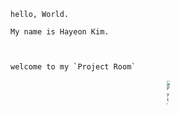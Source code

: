 ```
hello, World. 

My name is Hayeon Kim.   



welcome to my `Project Room` 
```




<p align="center">
<img src="https://t1.daumcdn.net/cfile/tistory/99E01B4E5A4F4EB81B" alt="Python :: 반복문! while에 대해 알아보자 #8 - IT에 취.하.개." style="zoom:50%;" height="10%" />

